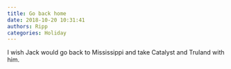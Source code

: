 ```yaml
---
title: Go back home
date: 2018-10-20 10:31:41
authors: Ripp
categories: Holiday
---
```


 I wish Jack would go back to Mississippi and take Catalyst and Truland with him.
